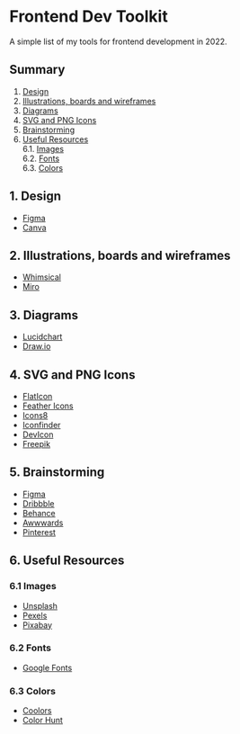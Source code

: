 # Frontend Dev Toolkit

A simple list of my tools for frontend development in 2022.

## Summary

1. [Design](https://github.com/mayraamaral/frontend-dev-toolkit#1-design)
2. [Illustrations, boards and wireframes](https://github.com/mayraamaral/frontend-dev-toolkit#2-illustrations-boards-and-wireframes)
3. [Diagrams](https://github.com/mayraamaral/frontend-dev-toolkit#3-diagrams)
4. [SVG and PNG Icons](https://github.com/mayraamaral/frontend-dev-toolkit#4-svg-and-png-icons)
5. [Brainstorming](https://github.com/mayraamaral/frontend-dev-toolkit#5-brainstorming)
6. [Useful Resources](https://github.com/mayraamaral/frontend-dev-toolkit#6-useful-resources)  
   6.1. [Images](https://github.com/mayraamaral/frontend-dev-toolkit#61-images)  
   6.2. [Fonts](https://github.com/mayraamaral/frontend-dev-toolkit#62-fonts)  
   6.3. [Colors](https://github.com/mayraamaral/frontend-dev-toolkit#63-colors)

## 1. Design

- [Figma](https://www.figma.com/)
- [Canva](https://www.canva.com/)

## 2. Illustrations, boards and wireframes

- [Whimsical](https://whimsical.com/)
- [Miro](https://miro.com/pt/)

## 3. Diagrams

- [Lucidchart](https://www.lucidchart.com/)
- [Draw.io](https://app.diagrams.net/)

## 4. SVG and PNG Icons

- [FlatIcon](https://www.flaticon.com/)
- [Feather Icons](https://feathericons.com/)
- [Icons8](https://icons8.com.br/)
- [Iconfinder](https://www.iconfinder.com/)
- [DevIcon](https://devicon.dev/)
- [Freepik](https://br.freepik.com/)

## 5. Brainstorming

- [Figma](https://www.figma.com/)
- [Dribbble](https://dribbble.com/)
- [Behance](https://www.behance.net/)
- [Awwwards](https://www.awwwards.com/)
- [Pinterest](https://br.pinterest.com/)

## 6. Useful Resources

### 6.1 Images

- [Unsplash](https://unsplash.com/)
- [Pexels](https://www.pexels.com/)
- [Pixabay](https://pixabay.com/)

### 6.2 Fonts

- [Google Fonts](https://fonts.google.com/)

### 6.3 Colors

- [Coolors](https://coolors.co/)
- [Color Hunt](https://colorhunt.co/)
